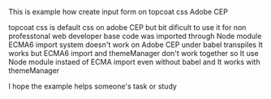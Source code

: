 This is example how create input form on topcoat css Adobe CEP

topcoat css is default css on adobe CEP but bit dificult to use it for non professtonal web developer
base code was imported through Node module 
ECMA6 import system doesn't work on Adobe CEP
under babel transpiles It works but ECMA6 import and themeManager don't work together
so It use Node module instaed of ECMA import even without babel
and It works with themeManager

I hope the example helps someone's task or study 
